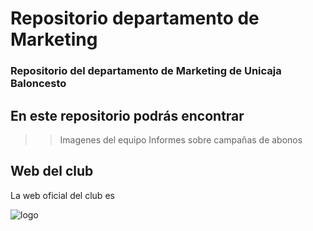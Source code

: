 # Repositorio departamento de Marketing

### Repositorio del departamento de Marketing de Unicaja Baloncesto

## En este repositorio podrás encontrar

>> Imagenes del equipo
>> Informes sobre campañas de abonos

## Web del club
La web oficial del club es 

![logo](https://user-images.githubusercontent.com/93326492/146375766-817d295c-dc07-420a-9467-3a1d800bbae4.png)
